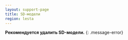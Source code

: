 ```yaml
---
layout: support-page
title: SD-модели
region: lesta
---
```


**Рекомендуется удалить SD-модели.**
{: .message-error}